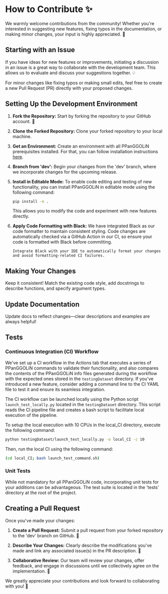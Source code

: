 # How to Contribute ✨

We warmly welcome contributions from the community! Whether you're interested in suggesting new features, fixing typos in the documentation, or making minor changes, your input is highly appreciated. 🌟

## Starting with an Issue

If you have ideas for new features or improvements, initiating a discussion in an issue is a great way to collaborate with the development team. This allows us to evaluate and discuss your suggestions together. 💡

For minor changes like fixing typos or making small edits, feel free to create a new Pull Request (PR) directly with your proposed changes. 


## Setting Up the Development Environment

1. **Fork the Repository:** Start by forking the repository to your GitHub account. 🍴

2. **Clone the Forked Repository:** Clone your forked repository to your local machine.

3. **Get an Environment:** Create an environment with all PPanGGOLiN prerequisites installed. For that, you can follow installation instructions [here](../user/install.md#installing-from-source-code-github).

4. **Branch from 'dev':** Begin your changes from the 'dev' branch, where we incorporate changes for the upcoming release.

5. **Install in Editable Mode:** To enable code editing and testing of new functionality, you can install PPanGGOLiN in editable mode using the following command:

    ```bash
    pip install -e .
    ```

    This allows you to modify the code and experiment with new features directly. 

6. **Apply Code Formatting with Black:** We have integrated Black as our code formatter to maintain consistent styling. Code changes are automatically checked via a GitHub Action in our CI, so ensure your code is formatted with Black before committing.


    ```{tip}
    Integrate Black with your IDE to automatically format your changes and avoid formatting-related CI failures. 
    ```


## Making Your Changes

Keep it consistent! Match the existing code style, add docstrings to describe functions, and specify argument types.

## Update Documentation

Update docs to reflect changes—clear descriptions and examples are always helpful!

## Tests

### Continuous Integration (CI) Workflow

We've set up a CI workflow in the Actions tab that executes a series of PPanGGOLiN commands to validate their functionality, and also compares the contents of the PPanGGOLiN info files generated during the workflow with the expected ones stored in the `testingDataset` directory. If you've introduced a new feature, consider adding a command line to the CI YAML file to test it and ensure its seamless integration.

The CI workflow can be launched locally using the Python script `launch_test_locally.py` located in the `testingDataset` directory. This script reads the CI pipeline file and creates a bash script to facilitate local execution of the pipeline.


To setup the local execution with 10 CPUs in the local_CI directory, execute the following command:

```bash
python testingDataset/launch_test_locally.py -o local_CI -c 10 

```

Then, run the local CI using the following command:

```bash
(cd local_CI; bash launch_test_command.sh)
```

### Unit Tests

While not mandatory for all PPanGGOLiN code, incorporating unit tests for your additions can be advantageous. The test suite is located in the 'tests' directory at the root of the project.

## Creating a Pull Request

Once you've made your changes:

1. **Create a Pull Request:** Submit a pull request from your forked repository to the 'dev' branch on GitHub. 🚀

2. **Describe Your Changes:** Clearly describe the modifications you've made and link any associated issue(s) in the PR description. 📝

3. **Collaborative Review:** Our team will review your changes, offer feedback, and engage in discussions until we collectively agree on the implementation. 🤝

We greatly appreciate your contributions and look forward to collaborating with you! 🙌 
